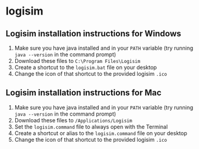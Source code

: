 # logisim
## Logisim installation instructions for Windows

1. Make sure you have java installed and in your `PATH` variable (try running `java --version` in the command prompt)
2. Download these files to `C:\Program Files\Logisim`
3. Create a shortcut to the `logisim.bat` file on your desktop
4. Change the icon of that shortcut to the provided logisim `.ico`

## Logisim installation instructions for Mac

1. Make sure you have java installed and in your `PATH` variable (try running `java --version` in the command prompt)
2. Download these files to `/Applications/Logisim`
3. Set the `logisim.command` file to always open with the Terminal
4. Create a shortcut or alias to the `logisim.command` file on your desktop
5. Change the icon of that shortcut to the provided logisim `.ico`
